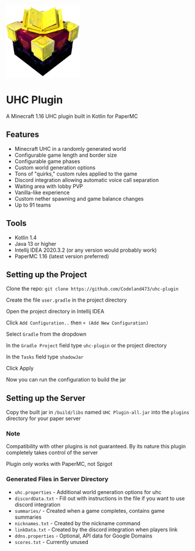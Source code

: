 <img src="uhc icon.png" alt="UHC Enchanting Table Icon" width="200"/> 
<h1>
    UHC Plugin 
</h1>

A Minecraft 1.16 UHC plugin built in Kotlin for PaperMC


## Features

* Minecraft UHC in a randomly generated world
* Configurable game length and border size
* Configurable game phases
* Custom world generation options
* Tons of "quirks," custom rules applied to the game
* Discord integration allowing automatic voice call separation
* Waiting area with lobby PVP
* Vanilla-like experience
* Custom nether spawning and game balance changes
* Up to 91 teams

## Tools

* Kotlin 1.4
* Java 13 or higher
* Intellij IDEA 2020.3.2 (or any version would probably work)
* PaperMC 1.16 (latest version preferred) 

## Setting up the Project

Clone the repo: `git clone https://github.com/Codeland473/uhc-plugin`

Create the file `user.gradle` in the project directory

Open the project directory in Intellij IDEA

Click `Add Configuration..` then `+ (Add New Configuration)`

Select `Gradle` from the dropdown

In the `Gradle Project` field type `uhc-plugin` or the project directory

In the `Tasks` field type `shadowJar`

Click Apply

Now you can run the configuration to build the jar

## Setting up the Server

Copy the built jar in `/build/libs` named `UHC Plugin-all.jar` into the `plugins` directory for your paper server

### Note

Compatibility with other plugins is not guaranteed. By its nature this plugin completely takes control of the server

Plugin only works with PaperMC, not Spigot

### Generated Files in Server Directory

* `uhc.properties` - Additional world generation options for uhc
* `discordData.txt` - Fill out with instructions in the file if you want to use discord integration
* `summaries/` - Created when a game completes, contains game summaries
* `nicknames.txt` - Created by the nickname command
* `linkData.txt` - Created by the discord integration when players link
* `ddns.properties` - Optional, API data for Google Domains 
* `scores.txt` - Currently unused
